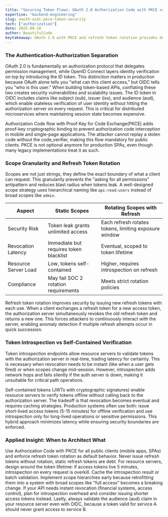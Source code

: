 ```yaml
---
title: "Securing Token Flows: OAuth 2.0 Authorization Code with PKCE vs Implicit Grant in Modern SPAs"
expertise: "backend-engineering"
slug: oauth-oidc-pkce-token-security
tech: ["authorization"]
date: 2025-09-10
author: BeautifulCode
keytakeaway: OAuth 2.0 with PKCE and refresh token rotation provides defense-in-depth security for modern SPAs, while hybrid token validation strategies balance latency and revocation needs in distributed backends.
---
```


### The Authentication-Authorization Separation

OAuth 2.0 is fundamentally an authorization protocol that delegates permission management, while OpenID Connect layers identity verification on top by introducing the ID token. This distinction matters in production because OAuth alone tells you "what can this client access," but OIDC tells you "who is this user." When building token-based APIs, conflating these two creates security vulnerabilities and scalability issues. The ID token in OIDC includes claims like subject (sub), issuer (iss), and audience (aud), which enable stateless verification of user identity without hitting the authorization server on every request. This is critical for distributed microservices where maintaining session state becomes expensive.

Authorization Code flow with Proof Key for Code Exchange(PKCE) adds proof-key cryptographic binding to prevent authorization code interception in mobile and single-page applications. The attacker cannot replay a stolen code without the code_verifier, making this flow mandatory for public clients. PKCE is not optional anymore for production SPAs, even though many legacy implementations treat it as such.

### Scope Granularity and Refresh Token Rotation

Scopes are not just strings, they define the exact boundary of what a client can request. This granularity prevents the "asking for all permissions" antipattern and reduces blast radius when tokens leak. A well-designed scope strategy uses hierarchical naming like `api:read:users` instead of broad scopes like `admin`.

| Aspect | Static Scopes | Rotating Scopes with Refresh |
|--------|---------------|------------------------------|
| Security Risk | Token leak grants unlimited access | Each refresh rotates tokens, limiting exposure window |
| Revocation Latency | Immediate but requires token blacklist | Eventual, scoped to token lifetime |
| Resource Server Load | Low, tokens self-contained | Higher, requires introspection on refresh |
| Compliance | May fail SOC 2 rotation requirements | Meets strict rotation policies |

Refresh token rotation improves security by issuing new refresh tokens with each use. When a client exchanges a refresh token for a new access token, the authorization server simultaneously revokes the old refresh token and returns a new one. This forces attackers to continuously interact with the server, enabling anomaly detection if multiple refresh attempts occur in quick succession.

### Token Introspection vs Self-Contained Verification

Token introspection endpoints allow resource servers to validate tokens with the authorization server in real-time, trading latency for certainty. This is necessary when revocation needs to be instant (like when a user gets fired) or when scopes change mid-session. However, introspection adds network hops and fails silently if the auth server is down, making it unsuitable for critical path operations.

Self-contained tokens (JWTs with cryptographic signatures) enable resource servers to verify tokens offline without calling back to the authorization server. The tradeoff is that revocation becomes eventual and requires caching strategies. Production systems often use both: issue short-lived access tokens (5-15 minutes) for offline verification and use introspection only for long-lived operations or sensitive permissions. This hybrid approach minimizes latency while ensuring security boundaries are enforced.

### Applied Insight: When to Architect What

Use Authorization Code with PKCE for all public clients (mobile apps, SPAs) and enforce refresh token rotation as default behavior. Never issue refresh tokens without rotation, static refresh tokens are debt. For resource servers, design around the token lifetime: if access tokens live 5 minutes, introspection on every request is overkill. Cache the introspection result or batch validation. Implement scope hierarchies early because retrofitting them into a system with broad scopes like "full access" becomes a breaking change. If your API needs instant revocation (financial systems, access control), plan for introspection overhead and consider issuing shorter access tokens instead. Lastly, always validate the audience (aud) claim in your resource server even with OIDC, because a token valid for service A should never grant access to service B.